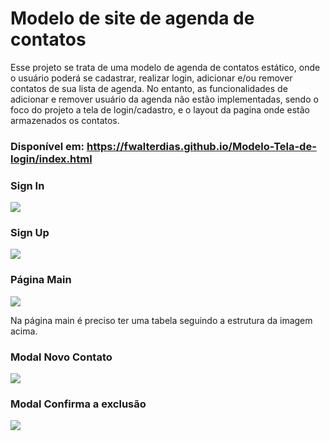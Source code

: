 

# Modelo de site de agenda de contatos

Esse projeto se trata de uma modelo de agenda de contatos estático, onde o usuário poderá se cadastrar, realizar login, adicionar e/ou remover contatos de sua lista de agenda. No entanto, as funcionalidades de adicionar e remover usuário da agenda não estão implementadas, sendo o foco do projeto a tela de login/cadastro, e o layout da pagina onde estão armazenados os contatos.

### Disponível em: https://fwalterdias.github.io/Modelo-Tela-de-login/index.html

### Sign In

![](https://i.imgur.com/jdujHFe.png)


### Sign Up

![](https://i.imgur.com/2GanN2J.png)

### Página Main

![](https://i.imgur.com/5KjFKJp.png)

Na página main é preciso ter uma tabela seguindo a estrutura da imagem acima.

### Modal Novo Contato

![](https://i.imgur.com/yQUHLdy.png)

### Modal Confirma a exclusão

![](https://i.imgur.com/HGUBGYp.png)
